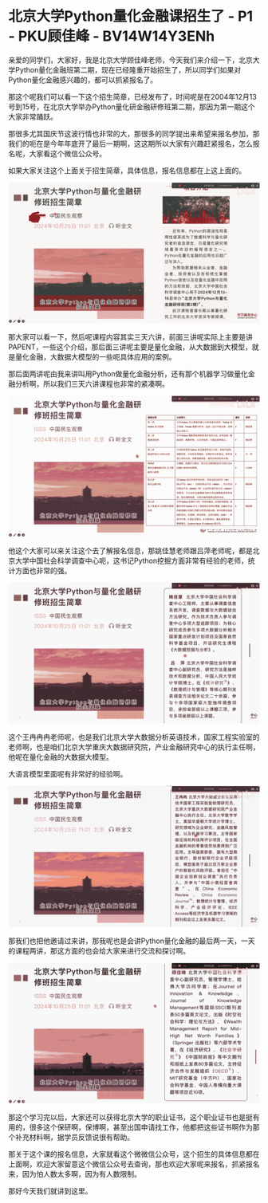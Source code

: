 # 北京大学Python量化金融课招生了 - P1 - PKU顾佳峰 - BV14W14Y3ENh

亲爱的同学们，大家好，我是北京大学顾佳峰老师，今天我们来介绍一下，北京大学Python量化金融班第二期，现在已经隆重开始招生了，所以同学们如果对Python量化金融感兴趣的，都可以抓紧报名了。

那这个呢我们可以看一下这个招生简章，已经发布了，时间呢是在2004年12月13号到15号，在北京大学举办Python量化研金融研修班第二期，那因为第一期这个大家非常踊跃。

那很多尤其国庆节这波行情也非常的大，那很多的同学提出来希望来报名参加，那我们的呃在是今年年底开了最后一期啊，这这期所以大家有兴趣赶紧报名，怎么报名呢，大家看这个微信公众号。

如果大家关注这个上面关于招生简章，具体信息，报名信息都在上这上面的。

![](img/31e57d7f368d7d8031cb13c573ea38d8_1.png)

那大家可以看一下，然后呢课程内容其实三天六讲，前面三讲呢实际上主要是讲PAPENT，一些这个介绍，那后面三讲呢主要是量化金融，从大数据到大模型，就是量化金融，大数据大模型的一些呃具体应用的案例。

那后面两讲呢由我来讲叫用Python做量化金融分析，还有那个机器学习做量化金融分析啊，所以我们三天六讲课程也非常的紧凑啊。



![](img/31e57d7f368d7d8031cb13c573ea38d8_3.png)

他这个大家可以来关注这个去了解报名信息，那姚佳慧老师跟吕萍老师呢，都是北京大学中国社会科学调查中心呃，这书记Python挖掘方面非常有经验的老师，统计方面也非常的强。



![](img/31e57d7f368d7d8031cb13c573ea38d8_5.png)

这个王冉冉冉老师呢，也是我们北京大学大数据分析英语技术，国家工程实验室的老师啊，也是咱们北京大学重庆大数据研究院，产业金融研究中心的执行主任啊，他呢在量化金融的大数据大模型。

大语言模型里面呢有非常好的经验啊。

![](img/31e57d7f368d7d8031cb13c573ea38d8_7.png)

那我们也把他邀请过来讲，那我呢也是会讲Python量化金融的最后两一天，一天的课程两讲，那这方面的也会给大家来进行交流和探讨啊。



![](img/31e57d7f368d7d8031cb13c573ea38d8_9.png)

那这个学习完以后，大家还可以获得北京大学的职业证书，这个职业证书也是挺有用的，很多这个保研啊，保博啊，甚至出国申请找工作，他都把这些证书啊作为那个补充材料啊，据学员反馈说很有帮助。

那关于这个课的报名信息，大家就看这个微微信公众号，这个招生的具体信息都在上面啊，欢迎大家留意这个微信公众号去查询，那也欢迎大家呢来报名，抓紧报名来，因为怕人数太多啊，因为有人数限制。

那好今天我们就讲到这里。